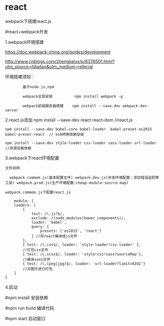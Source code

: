 # react
webpack下搭建react.js

#react+webpack开发

1.webpack环境搭建

  https://doc.webpack-china.org/guides/development
  
 http://www.cnblogs.com/zhengjialux/p/6376501.html?utm_source=itdadao&utm_medium=referral
  
  环境搭建须知：
  
            基于node.js,npm   
            
            webpack全局安装          npm install webpack -g
            
            webpack前端服务器搭建    npm install --save-dev webpack-dev-server 
                
2.react.js添加
    npm install --save-dev react react-dom   //react.js

    npm install --save-dev babel-core babel-loader  babel-preset-es2015 babel-preset-react  // es6转换依赖安装

    npm install --save-dev style-loader css-loader sass-loader url-loader             //资源加载依赖
3.webpack下react环境配置

    文件说明
     
      webpack.commom.js(基本配置文件) webpack.dev.js(开发环境配置：添加错误追踪等工具) webpack.prod.js(生产环境配置:cheap-module-source-map)
        
    webpack.commom.js下配置react.js
     
        module: {
        loaders: [
            {
                test: /\.js?$/,
                exclude: /(node_modules|bower_components)/,
                loader: 'babel',
                query: {
                    presets: ['es2015', 'react']
                } //将react编译成js文件
            },
            { test: /\.css$/, loader: 'style-loader!css-loader' }, 
            //打包css文件
            { test: /\.scss$/, loader: 'style!css!sass?sourceMap'}, 
            //编译sass文件
            { test: /\.(png|jpg)$/, loader: 'url-loader?limit=8192'} 
            //对图片进行打包
        ]
    }
    
4.启动

   #npm install 安装依赖
   
   #npm run build  编译代码
   
   #npm start    启动窗口
